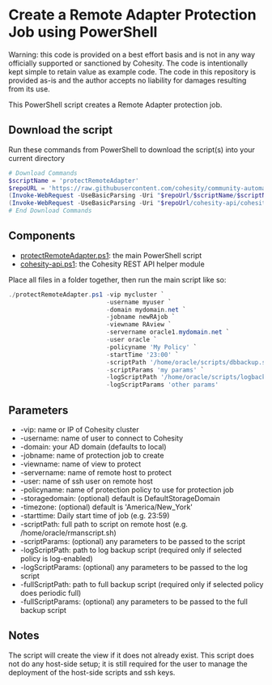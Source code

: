 # Create a Remote Adapter Protection Job using PowerShell

Warning: this code is provided on a best effort basis and is not in any way officially supported or sanctioned by Cohesity. The code is intentionally kept simple to retain value as example code. The code in this repository is provided as-is and the author accepts no liability for damages resulting from its use.

This PowerShell script creates a Remote Adapter protection job.

## Download the script

Run these commands from PowerShell to download the script(s) into your current directory

```powershell
# Download Commands
$scriptName = 'protectRemoteAdapter'
$repoURL = 'https://raw.githubusercontent.com/cohesity/community-automation-samples/main/powershell'
(Invoke-WebRequest -UseBasicParsing -Uri "$repoUrl/$scriptName/$scriptName.ps1").content | Out-File "$scriptName.ps1"; (Get-Content "$scriptName.ps1") | Set-Content "$scriptName.ps1"
(Invoke-WebRequest -UseBasicParsing -Uri "$repoUrl/cohesity-api/cohesity-api.ps1").content | Out-File cohesity-api.ps1; (Get-Content cohesity-api.ps1) | Set-Content cohesity-api.ps1
# End Download Commands
```

## Components

* [protectRemoteAdapter.ps1](https://raw.githubusercontent.com/cohesity/community-automation-samples/main/powershell/protectRemoteAdapter/protectRemoteAdapter.ps1): the main PowerShell script
* [cohesity-api.ps1](https://raw.githubusercontent.com/cohesity/community-automation-samples/main/powershell/cohesity-api/cohesity-api.ps1): the Cohesity REST API helper module

Place all files in a folder together, then run the main script like so:

```powershell
./protectRemoteAdapter.ps1 -vip mycluster `
                           -username myuser `
                           -domain mydomain.net `
                           -jobname newRAjob `
                           -viewname RAview `
                           -servername oracle1.mydomain.net `
                           -user oracle `
                           -policyname 'My Policy' `
                           -startTime '23:00' `
                           -scriptPath '/home/oracle/scripts/dbbackup.sh' `
                           -scriptParams 'my params' `
                           -logScriptPath '/home/oracle/scripts/logbackup.sh' `
                           -logScriptParams 'other params'
```

## Parameters

* -vip: name or IP of Cohesity cluster
* -username: name of user to connect to Cohesity
* -domain: your AD domain (defaults to local)
* -jobname: name of protection job to create
* -viewname: name of view to protect
* -servername: name of remote host to protect
* -user: name of ssh user on remote host
* -policyname: name of protection policy to use for protection job
* -storagedomain: (optional) default is DefaultStorageDomain
* -timezone: (optional) default is 'America/New_York'
* -starttime: Daily start time of job (e.g. 23:59)
* -scriptPath: full path to script on remote host (e.g. /home/oracle/rmanscript.sh)
* -scriptParams: (optional) any parameters to be passed to the script
* -logScriptPath: path to log backup script (required only if selected policy is log-enabled)
* -logScriptParams: (optional) any parameters to be passed to the log script
* -fullScriptPath: path to full backup script (required only if selected policy does periodic full)
* -fullScriptParams: (optional) any parameters to be passed to the full backup script

## Notes

The script will create the view if it does not already exist. This script does not do any host-side setup; it is still required for the user to manage the deployment of the host-side scripts and ssh keys.
